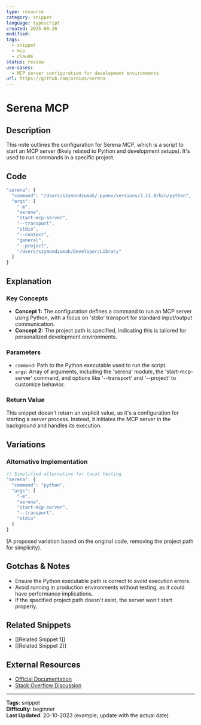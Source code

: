 ```yaml
---
type: resource
category: snippet
language: typescript
created: 2025-08-26
modified:
tags:
  - snippet
  - mcp
  - claude
status: review
use-cases:
  - MCP server configuration for development environments
url: https://github.com/oraios/serena
---
```

# Serena MCP

## Description  
This note outlines the configuration for Serena MCP, which is a script to start an MCP server (likely related to Python and development setups). It's used to run commands in a specific project.

## Code  
```js  
"serena": {  
  "command": "/Users/szymondzumak/.pyenv/versions/3.11.8/bin/python",  
  "args": [  
    "-m",  
    "serena",  
    "start-mcp-server",  
    "--transport",  
    "stdio",  
    "--context",  
    "general",  
    "--project",  
    "/Users/szymondzumak/Developer/Library"  
  ]  
}  
```

## Explanation  

### Key Concepts  
- **Concept 1:** The configuration defines a command to run an MCP server using Python, with a focus on 'stdio' transport for standard input/output communication.  
- **Concept 2:** The project path is specified, indicating this is tailored for personalized development environments.  

### Parameters  
- `command`: Path to the Python executable used to run the script.  
- `args`: Array of arguments, including the 'serena' module, the 'start-mcp-server' command, and options like '--transport' and '--project' to customize behavior.  

### Return Value  
This snippet doesn't return an explicit value, as it's a configuration for starting a server process. Instead, it initiates the MCP server in the background and handles its execution.

## Variations  

### Alternative Implementation  
```js  
// Simplified alternative for local testing  
"serena": {  
  "command": "python",  
  "args": [  
    "-m",  
    "serena",  
    "start-mcp-server",  
    "--transport",  
    "stdio"  
  ]  
}  
```  
(A proposed variation based on the original code, removing the project path for simplicity).

## Gotchas & Notes  
- Ensure the Python executable path is correct to avoid execution errors.  
- Avoid running in production environments without testing, as it could have performance implications.  
- If the specified project path doesn't exist, the server won't start properly.

## Related Snippets  
- [[Related Snippet 1]]  
- [[Related Snippet 2]]  

## External Resources  
- [Official Documentation](https://example.com)  
- [Stack Overflow Discussion](https://stackoverflow.com)  

---

**Tags**: snippet  
**Difficulty**: beginner  
**Last Updated**: 20-10-2023  (example; update with the actual date)
